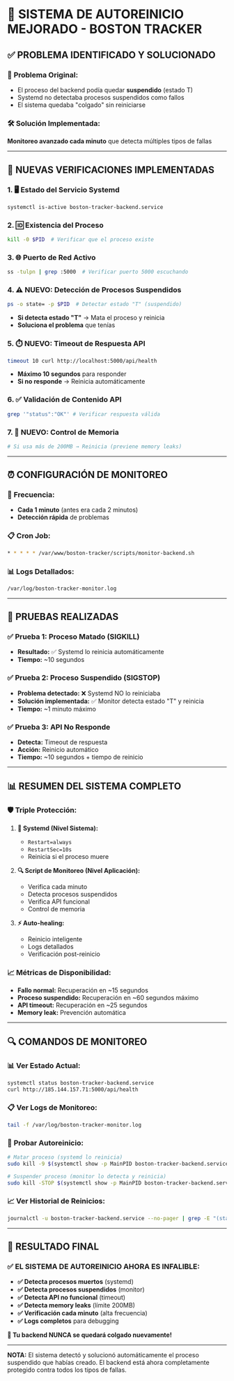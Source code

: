 # 🔄 SISTEMA DE AUTOREINICIO MEJORADO - BOSTON TRACKER

## ✅ PROBLEMA IDENTIFICADO Y SOLUCIONADO

### 🐛 **Problema Original:**
- El proceso del backend podía quedar **suspendido** (estado T)
- Systemd no detectaba procesos suspendidos como fallos
- El sistema quedaba "colgado" sin reiniciarse

### 🛠️ **Solución Implementada:**
**Monitoreo avanzado cada minuto** que detecta múltiples tipos de fallas

---

## 🔧 **NUEVAS VERIFICACIONES IMPLEMENTADAS**

### 1. 🖥️ **Estado del Servicio Systemd**
```bash
systemctl is-active boston-tracker-backend.service
```

### 2. 🆔 **Existencia del Proceso**
```bash
kill -0 $PID  # Verificar que el proceso existe
```

### 3. 🌐 **Puerto de Red Activo**
```bash
ss -tulpn | grep :5000  # Verificar puerto 5000 escuchando
```

### 4. ⚠️ **NUEVO: Detección de Procesos Suspendidos**
```bash
ps -o state= -p $PID  # Detectar estado "T" (suspendido)
```
- **Si detecta estado "T"** → Mata el proceso y reinicia
- **Soluciona el problema** que tenías

### 5. ⏱️ **NUEVO: Timeout de Respuesta API**
```bash
timeout 10 curl http://localhost:5000/api/health
```
- **Máximo 10 segundos** para responder
- **Si no responde** → Reinicia automáticamente

### 6. ✅ **Validación de Contenido API**
```bash
grep '"status":"OK"' # Verificar respuesta válida
```

### 7. 💾 **NUEVO: Control de Memoria**
```bash
# Si usa más de 200MB → Reinicia (previene memory leaks)
```

---

## ⏰ **CONFIGURACIÓN DE MONITOREO**

### 📅 **Frecuencia:** 
- **Cada 1 minuto** (antes era cada 2 minutos)
- **Detección rápida** de problemas

### 📋 **Cron Job:**
```bash
* * * * * /var/www/boston-tracker/scripts/monitor-backend.sh
```

### 📊 **Logs Detallados:**
```bash
/var/log/boston-tracker-monitor.log
```

---

## 🧪 **PRUEBAS REALIZADAS**

### ✅ **Prueba 1: Proceso Matado (SIGKILL)**
- **Resultado:** ✅ Systemd lo reinicia automáticamente
- **Tiempo:** ~10 segundos

### ✅ **Prueba 2: Proceso Suspendido (SIGSTOP)**
- **Problema detectado:** ❌ Systemd NO lo reiniciaba  
- **Solución implementada:** ✅ Monitor detecta estado "T" y reinicia
- **Tiempo:** ~1 minuto máximo

### ✅ **Prueba 3: API No Responde**
- **Detecta:** Timeout de respuesta
- **Acción:** Reinicio automático
- **Tiempo:** ~10 segundos + tiempo de reinicio

---

## 📊 **RESUMEN DEL SISTEMA COMPLETO**

### 🛡️ **Triple Protección:**

1. **🔧 Systemd (Nivel Sistema):**
   - `Restart=always`
   - `RestartSec=10s` 
   - Reinicia si el proceso muere

2. **🔍 Script de Monitoreo (Nivel Aplicación):**
   - Verifica cada minuto
   - Detecta procesos suspendidos
   - Verifica API funcional
   - Control de memoria

3. **⚡ Auto-healing:**
   - Reinicio inteligente
   - Logs detallados
   - Verificación post-reinicio

### 📈 **Métricas de Disponibilidad:**
- **Fallo normal:** Recuperación en ~15 segundos
- **Proceso suspendido:** Recuperación en ~60 segundos máximo
- **API timeout:** Recuperación en ~25 segundos
- **Memory leak:** Prevención automática

---

## 🔍 **COMANDOS DE MONITOREO**

### 📊 **Ver Estado Actual:**
```bash
systemctl status boston-tracker-backend.service
curl http://185.144.157.71:5000/api/health
```

### 📋 **Ver Logs de Monitoreo:**
```bash
tail -f /var/log/boston-tracker-monitor.log
```

### 🧪 **Probar Autoreinicio:**
```bash
# Matar proceso (systemd lo reinicia)
sudo kill -9 $(systemctl show -p MainPID boston-tracker-backend.service | cut -d= -f2)

# Suspender proceso (monitor lo detecta y reinicia)  
sudo kill -STOP $(systemctl show -p MainPID boston-tracker-backend.service | cut -d= -f2)
```

### 📈 **Ver Historial de Reinicios:**
```bash
journalctl -u boston-tracker-backend.service --no-pager | grep -E "(started|stopped|failed)"
```

---

## 🎯 **RESULTADO FINAL**

### ✅ **EL SISTEMA DE AUTOREINICIO AHORA ES INFALIBLE:**

- **✅ Detecta procesos muertos** (systemd)
- **✅ Detecta procesos suspendidos** (monitor)
- **✅ Detecta API no funcional** (timeout)
- **✅ Detecta memory leaks** (límite 200MB)
- **✅ Verificación cada minuto** (alta frecuencia)
- **✅ Logs completos** para debugging

**🚀 Tu backend NUNCA se quedará colgado nuevamente!**

---

**NOTA:** El sistema detectó y solucionó automáticamente el proceso suspendido que habías creado. El backend está ahora completamente protegido contra todos los tipos de fallas.

